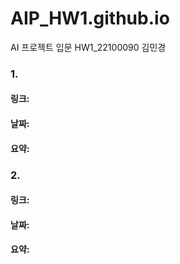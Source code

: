 # AIP_HW1.github.io
AI 프로젝트 입문 HW1_22100090 김민경
### 1.
#### 링크:
#### 날짜:
#### 요약:


### 2.
#### 링크:
#### 날짜:
#### 요약:
